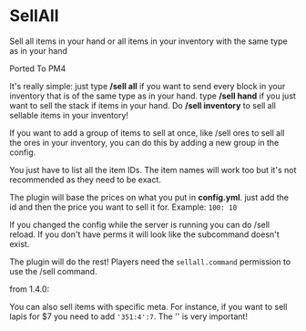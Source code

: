 # SellAll


Sell all items in your hand or all items in your inventory with the same type as in your hand

Ported To PM4

It's really simple: just type **/sell all** if you want to send every block in your inventory that is of the same type as in your hand. type **/sell hand** if you just want to sell the stack if items in your hand. Do **/sell inventory** to sell all sellable items in your inventory!



If you want to add a group of items to sell at once, like /sell ores to sell all the ores in your inventory, you can do this by adding a new group in the config.

You just have to list all the item IDs. The item names will work too but it's not recommended as they need to be exact.



The plugin will base the prices on what you put in **config.yml**. just add the id and then the price you want to sell it for. Example: `100: 10`

If you changed the config while the server is running you can do /sell reload. If you don't have perms it will look like the subcommand doesn't exist.



The plugin will do the rest! Players need the `sellall.command` permission to use the /sell command.



from 1.4.0:

You can also sell items with specific meta. For instance, if you want to sell lapis for $7 you need to add `'351:4':7`. The '' is very important!

